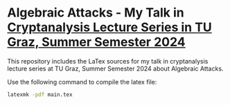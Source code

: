 # Algebraic Attacks - My Talk in [Cryptanalysis Lecture Series in TU Graz, Summer Semester 2024]((https://www.iaik.tugraz.at/teaching/))

This repository includes the LaTex sources for my talk in cryptanalysis lecture series at TU Graz, Summer Semester 2024 about Algebraic Attacks.

Use the following command to compile the latex file:

```sh
latexmk -pdf main.tex
```
